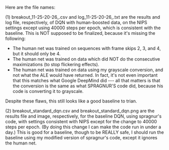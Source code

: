 Here are the file names:

(1) breakout_11-25-20-26_.csv and log_11-25-20-26_.txt are the results and log
file, respectively, of DQN with human-boosted data, on the NIPS settings except
using 40000 steps per epoch, which is consistent with the baseline. This is NOT
supposed to be finalized, because it's missing the following:

- The human net was trained on sequences with frame skips 2, 3, and 4, but it
  should only be 4.
- The human net was trained on data which did NOT do the consecutive
  maximizations (to stop flickering effects).
- The human net was trained on data using my grayscale conversion, and not what
  the ALE would have returned. In fact, it's not even important that this
  matches what Google DeepMind did --- all that matters is that the conversion
  is the same as what SPRAGNUR'S code did, because his code is converting it to
  grayscale.

Despite these flaws, this still looks like a good baseline to trian.


(2) breakout_standard_dqn.csv and breakout_standard_dqn.png are the results file
and image, respectively, for the baseline DQN, using spragnur's code, with
settings consistent with NIPS except for the change to 40000 steps per epoch.
(By doing this change I can make the code run in under a day.) This is good for
a baseline, though to be REALLY safe, I should run the baseline using my
modified version of spragnur's code, except it ignores the human net.

